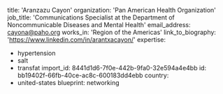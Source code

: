 title: 'Aranzazu Cayon'
organization: 'Pan American Health Organization'
job_title: 'Communications Specialist at the Department of Noncommunicable Diseases and Mental Health'
email_address: cayona@paho.org
works_in: 'Region of the Americas'
link_to_biography: 'https://www.linkedin.com/in/arantxacayon/'
expertise:
  - hypertension
  - salt
  - transfat
import_id: 8441d1d6-7f0e-442b-9fa0-32e594a4e4bb
id: bb19402f-66fb-40ce-ac8c-600183dd4ebb
country:
  - united-states
blueprint: networking
